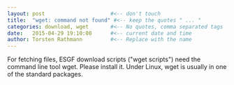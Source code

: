 ```yaml
---
layout: post                     #<-- don't touch
title:  "wget: command not found" #<-- keep the quotes " ... "
categories: download, wget       #<-- No quotes, comma separated tags
date:   2015-04-29 19:10:00      #<-- current date and time
author: Torsten Rathmann         #<-- Replace with the name
---
```


For fetching files, ESGF download scripts ("wget scripts") need the command line tool wget. Please install it. Under Linux, wget is usually in one of the standard packages.


